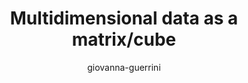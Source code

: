 ---
title: "Multidimensional data as a matrix/cube"
author: "giovanna-guerrini"
Discipline: Databases
ConceptualAdvantage: "Visualizes data as points in a bidimensional/three dimensional space"
DrawsAttentionTo: "the dimensional nature of data, the analogy with spreadsheet for the 2D case"
Topic: IR and data mining
Domain: 
Form: Visual Representation
OriginSource: "Elmasri, R., & Navathe, S. B. (2015). Fundamentals of Database Systems. 7 ed. Addison-Wesley."
image: "98_1.png,98_2.png,98_3.png"
Mapping:
  raw data :  point
  matrix :  2dimensional space
  cube :  3dimesional space
  axes :  relevant characteristics of data
---